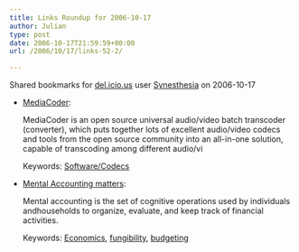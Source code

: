 ```yaml
---
title: Links Roundup for 2006-10-17
author: Julian
type: post
date: 2006-10-17T21:59:59+00:00
url: /2006/10/17/links-52-2/

---
```

Shared bookmarks for [del.icio.us][1] user  [Synesthesia][2] on 2006-10-17

  * [MediaCoder][3]:
  
    MediaCoder is an open source universal audio/video batch transcoder (converter), which puts together lots of excellent audio/video codecs and tools from the open source community into an all-in-one solution, capable of transcoding among different audio/vi
  
    Keywords: [Software/Codecs][4]
  * [Mental Accounting matters][5]:
  
    Mental accounting is the set of cognitive operations used by individuals andhouseholds to organize, evaluate, and keep track of financial activities.
  
    Keywords: [Economics][6], [fungibility][7], [budgeting][8]

 [1]: https://del.icio.us/
 [2]: https://del.icio.us/synesthesia
 [3]: https://www.rarewares.org/mediacoder/ "https://www.rarewares.org/mediacoder/"
 [4]: https://del.icio.us/synesthesia/Software/Codecs
 [5]: https://gsbwww.uchicago.edu/fac/richard.thaler/research/MentalAccounting.pdf "https://gsbwww.uchicago.edu/fac/richard.thaler/research/MentalAccounting.pdf"
 [6]: https://del.icio.us/synesthesia/Economics
 [7]: https://del.icio.us/synesthesia/fungibility
 [8]: https://del.icio.us/synesthesia/budgeting
